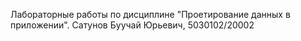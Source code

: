 Лабораторные работы по дисциплине "Проетирование данных в приложении".
Сатунов Буучай Юрьевич, 5030102/20002
